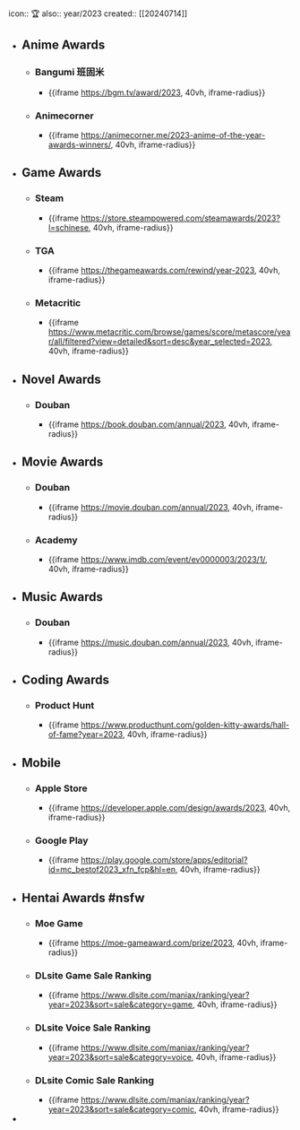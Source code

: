 icon:: 🏆
also:: year/2023
created:: [[20240714]]

- ## Anime Awards
  - ### Bangumi 班固米
    - {{iframe https://bgm.tv/award/2023, 40vh, iframe-radius}}
  - ### Animecorner
    - {{iframe https://animecorner.me/2023-anime-of-the-year-awards-winners/, 40vh, iframe-radius}}
- ## Game Awards
  - ### Steam
    - {{iframe https://store.steampowered.com/steamawards/2023?l=schinese, 40vh, iframe-radius}}
  - ### TGA
    - {{iframe https://thegameawards.com/rewind/year-2023, 40vh, iframe-radius}}
  - ### Metacritic
    - {{iframe https://www.metacritic.com/browse/games/score/metascore/year/all/filtered?view=detailed&sort=desc&year_selected=2023, 40vh, iframe-radius}}
- ## Novel Awards
  - ### Douban
    - {{iframe https://book.douban.com/annual/2023, 40vh, iframe-radius}}
- ## Movie Awards
  - ### Douban
    - {{iframe https://movie.douban.com/annual/2023, 40vh, iframe-radius}}
  - ### Academy
    - {{iframe https://www.imdb.com/event/ev0000003/2023/1/, 40vh, iframe-radius}}
- ## Music Awards
  - ### Douban
    - {{iframe https://music.douban.com/annual/2023, 40vh, iframe-radius}}
- ## Coding Awards
  - ### Product Hunt
    - {{iframe https://www.producthunt.com/golden-kitty-awards/hall-of-fame?year=2023, 40vh, iframe-radius}}
- ## Mobile
  - ### Apple Store
    - {{iframe https://developer.apple.com/design/awards/2023, 40vh, iframe-radius}}
  - ### Google Play
    - {{iframe https://play.google.com/store/apps/editorial?id=mc_bestof2023_xfn_fcp&hl=en, 40vh, iframe-radius}}
- ## Hentai Awards #nsfw
  - ### Moe Game
    - {{iframe https://moe-gameaward.com/prize/2023, 40vh, iframe-radius}}
  - ###  DLsite Game Sale Ranking
    - {{iframe https://www.dlsite.com/maniax/ranking/year?year=2023&sort=sale&category=game, 40vh, iframe-radius}}
  - ### DLsite Voice Sale Ranking
    - {{iframe https://www.dlsite.com/maniax/ranking/year?year=2023&sort=sale&category=voice, 40vh, iframe-radius}}
  - ### DLsite Comic Sale Ranking
    - {{iframe https://www.dlsite.com/maniax/ranking/year?year=2023&sort=sale&category=comic, 40vh, iframe-radius}}
-